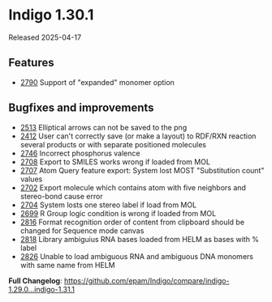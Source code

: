 # Indigo 1.30.1
Released 2025-04-17

## Features
* [2790](https://github.com/epam/Indigo/issues/2790) Support of "expanded" monomer option

## Bugfixes and improvements
* [2513](https://github.com/epam/Indigo/issues/2513) Elliptical arrows can not be saved to the png
* [2412](https://github.com/epam/Indigo/issues/2412) User can't correctly save (or make a layout) to RDF/RXN reaction several products or with separate positioned molecules
* [2746](https://github.com/epam/Indigo/issues/2746) Incorrect phosphorus valence
* [2708](https://github.com/epam/Indigo/issues/2708) Export to SMILES works wrong if loaded from MOL
* [2707](https://github.com/epam/Indigo/issues/2707) Atom Query feature export: System lost MOST "Substitution count" values
* [2702](https://github.com/epam/Indigo/issues/2702) Export molecule which contains atom with five neighbors and stereo-bond cause error
* [2704](https://github.com/epam/Indigo/issues/2704) System losts one stereo label if load from MOL
* [2699](https://github.com/epam/Indigo/issues/2699) R Group logic condition is wrong if loaded from MOL
* [2816](https://github.com/epam/Indigo/issues/2816) Format recognition order of content from clipboard should be changed for Sequence mode canvas
* [2818](https://github.com/epam/Indigo/issues/2818) Library ambiguius RNA bases loaded from HELM as bases with % label
* [2826](https://github.com/epam/Indigo/issues/2826) Unable to load ambiguous RNA and ambiguous DNA monomers with same name from HELM


**Full Changelog**: https://github.com/epam/Indigo/compare/indigo-1.29.0...indigo-1.31.1